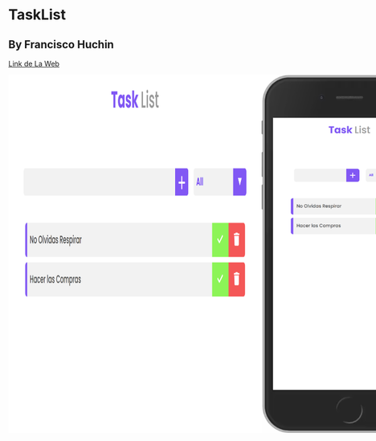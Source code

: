 # TaskList

## By Francisco Huchin

[Link de La Web](https://franciscohuchinuc.github.io/TaskList/)

<div style="display: flex">
   <img src="https://github.com/FranciscoHuchinUc/TaskList/blob/main/preview.png" width="650">
   <img src="https://github.com/FranciscoHuchinUc/TaskList/blob/main/previewMobile.png" width="350" >
</div>
